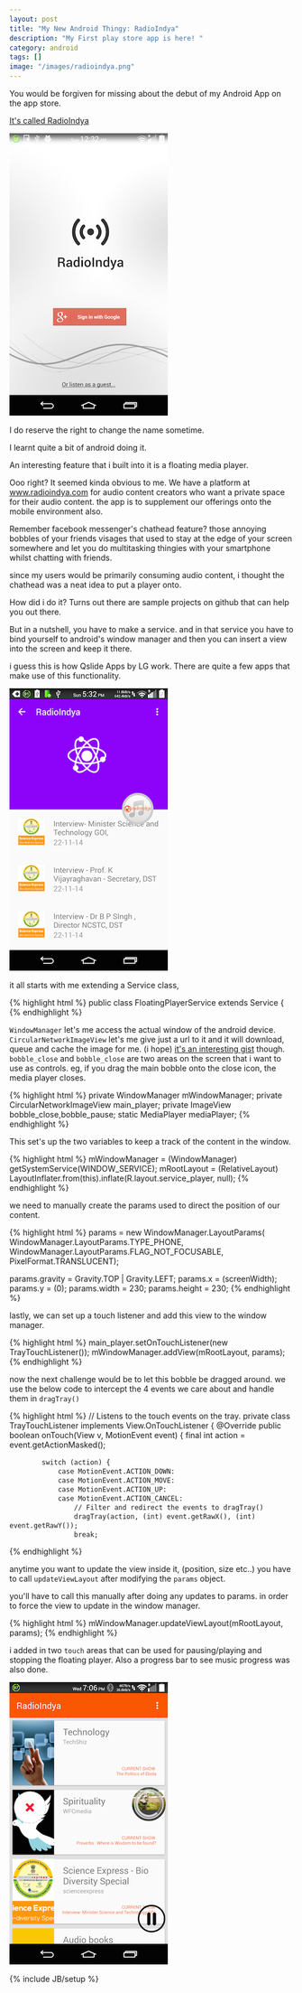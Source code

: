 ```yaml
---
layout: post
title: "My New Android Thingy: RadioIndya"
description: "My First play store app is here! "
category: android
tags: []
image: "/images/radioindya.png"
---
```


You would be forgiven for missing about the debut of my Android App on the app store. 

[It's called RadioIndya](https://play.google.com/store/apps/details?id=com.wingie.myradio)

![alt text](/images/app_1.png "What Grinds my Gears.")

I do reserve the right to change the name sometime.

I learnt quite a bit of android doing it.

An interesting feature that i built into it is a floating media player.

Ooo right? It seemed kinda obvious to me. We have a platform at www.radioindya.com for audio content creators who want a private space for their audio content. 
the app is to supplement our offerings onto the mobile environment also.

Remember facebook messenger's chathead feature? those annoying bobbles of your friends visages that used to stay at the edge of your screen somewhere and let you do multitasking thingies with your smartphone whilst chatting with friends.

since my users would be primarily consuming audio content, i thought the chathead was a neat idea to put a player onto.

How did i do it? Turns out there are sample projects on github that can help you out there.

But in a nutshell, you have to make a service. and in that service you have to bind yourself to android's window manager and then you can insert a view into the screen and keep it there.

i guess this is how Qslide Apps by LG work. There are quite a few apps that make use of this functionality.

![alt text](/images/app_2.png "What Grinds my Gears.")


it all starts with me extending a Service class,

{% highlight html %}
public class FloatingPlayerService extends Service {
{% endhighlight %}

`WindowManager` let's me access the actual window of the android device. 
`CircularNetworkImageView` let's me give just a url to it and it will download, queue and cache the image for me. (i hope) [it's an interesting gist](https://gist.github.com/bkurzius/99c945bd1bdcf6af8f99) though.
`bobble_close` and `bobble_close` are two areas on the screen that i want to use as controls.
eg, if you drag the main bobble onto the close icon, the media player closes.

{% highlight html %}
private WindowManager mWindowManager;
private CircularNetworkImageView main_player;
private ImageView bobble_close,bobble_pause;
static MediaPlayer mediaPlayer;
{% endhighlight %}

This set's up the two variables to keep a track of the content in the window.

{% highlight html %}
mWindowManager = (WindowManager) getSystemService(WINDOW_SERVICE);
mRootLayout = (RelativeLayout) LayoutInflater.from(this).inflate(R.layout.service_player, null);
{% endhighlight %}

we need to manually create the params used to direct the position of our content.

{% highlight html %}
params = new WindowManager.LayoutParams(
                WindowManager.LayoutParams.TYPE_PHONE,
                WindowManager.LayoutParams.FLAG_NOT_FOCUSABLE,
                PixelFormat.TRANSLUCENT);

params.gravity = Gravity.TOP | Gravity.LEFT;
params.x = (screenWidth);
params.y = (0);
params.width = 230;
params.height = 230;
{% endhighlight %}



lastly, we can set up a touch listener and add this view to the window manager.

{% highlight html %}
main_player.setOnTouchListener(new TrayTouchListener());
mWindowManager.addView(mRootLayout, params);
{% endhighlight %}

now the next challenge would be to let this bobble be dragged around. 
we use the below code to intercept the 4 events we care about and handle them in `dragTray()`

{% highlight html %}
 // Listens to the touch events on the tray.
    private class TrayTouchListener implements View.OnTouchListener {
        @Override
        public boolean onTouch(View v, MotionEvent event) {
            final int action = event.getActionMasked();

            switch (action) {
                case MotionEvent.ACTION_DOWN:
                case MotionEvent.ACTION_MOVE:
                case MotionEvent.ACTION_UP:
                case MotionEvent.ACTION_CANCEL:
                    // Filter and redirect the events to dragTray()
                    dragTray(action, (int) event.getRawX(), (int) event.getRawY());
                    break;
{% endhighlight %}

anytime you want to update the view inside it, (position, size etc..) you have to call `updateViewLayout` after modifying the `params` object.

you'll have to call this manually after doing any updates to params. in order to force the view to update in the window manager.

{% highlight html %}
mWindowManager.updateViewLayout(mRootLayout, params);
{% endhighlight %}

i added in two `touch` areas that can be used for pausing/playing and stopping the floating player.
Also a progress bar to see music progress was also done.

![alt text](/images/app_3.png "What Grinds my Gears.")

{% include JB/setup %}
